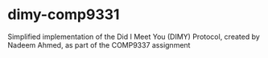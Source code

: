 # dimy-comp9331
Simplified implementation of the Did I Meet You (DIMY) Protocol, created by Nadeem Ahmed, as part of the COMP9337 assignment
